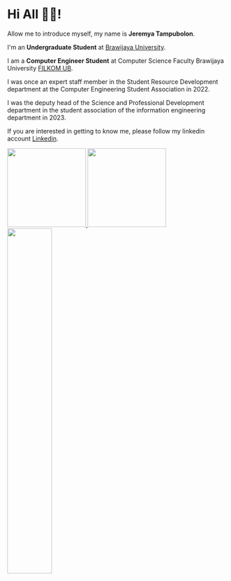 # Hi All 👋👋! 

Allow me to introduce myself, my name is **Jeremya Tampubolon**.<br>

I'm an **Undergraduate Student** at [Brawijaya University](https://ub.ac.id/id/).<br>

I am a **Computer Engineer Student** at Computer Science Faculty Brawijaya University [FILKOM UB](https://filkom.ub.ac.id/).<br>

I was once an expert staff member in the Student Resource Development department at the Computer Engineering Student Association in 2022.<br>

I was the deputy head of the Science and Professional Development department in the student association of the information engineering department in 2023.<br>

If you are interested in getting to know me, please follow my linkedin account [Linkedin](https://www.linkedin.com/in/jeremya-tampubolon-a0681829a/).

<p align="left">
<a href="https://github.com/jeremyfasollasido">
  <img height="180em" src="https://github-readme-stats-eight-theta.vercel.app/api?username=jeremyfasollasido&show_icons=true&theme=algolia&include_all_commits=true&count_private=true"/>
  <img height="180em" src="https://github-readme-stats-eight-theta.vercel.app/api/top-langs/?username=jeremyfasollasido&layout=compact&layout=compact&theme=algolia"/>
  <a href="https://github.com/jeremyfasollasido"><img width="45%" src="http://github-readme-streak-stats.herokuapp.com/?user=jeremyfasollasido4&theme=radical&date_format=M%20j%5B%2C%20Y%5D&ring=ff3068&fire=ff3068&sideNums=ff3068"></a>
</a>
</p>
